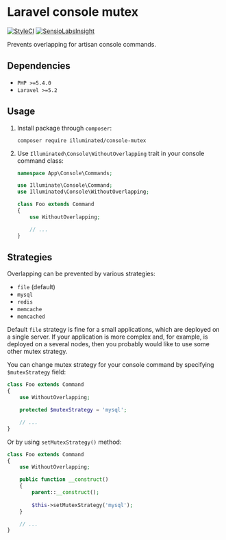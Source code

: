 # Laravel console mutex

[![StyleCI](https://styleci.io/repos/59570052/shield)](https://styleci.io/repos/59570052)
[![SensioLabsInsight](https://insight.sensiolabs.com/projects/e4083afa-8ca9-4ac0-8be8-9bfadcb05fa7/mini.png)](https://insight.sensiolabs.com/projects/e4083afa-8ca9-4ac0-8be8-9bfadcb05fa7)

Prevents overlapping for artisan console commands.

## Dependencies
- `PHP >=5.4.0`
- `Laravel >=5.2`

## Usage

1. Install package through `composer`:
    ```shell
    composer require illuminated/console-mutex
    ```

2. Use `Illuminated\Console\WithoutOverlapping` trait in your console command class:
    ```php
    namespace App\Console\Commands;

    use Illuminate\Console\Command;
    use Illuminated\Console\WithoutOverlapping;

    class Foo extends Command
    {
        use WithoutOverlapping;

        // ...
    }
    ```

## Strategies

Overlapping can be prevented by various strategies:

- `file` (default)
- `mysql`
- `redis`
- `memcache`
- `memcached`

Default `file` strategy is fine for a small applications, which are deployed on a single server.
If your application is more complex and, for example, is deployed on a several nodes, then you probably would like to use some other mutex strategy.

You can change mutex strategy for your console command by specifying `$mutexStrategy` field:

```php
class Foo extends Command
{
    use WithoutOverlapping;

    protected $mutexStrategy = 'mysql';

    // ...
}
```

Or by using `setMutexStrategy()` method:

```php
class Foo extends Command
{
    use WithoutOverlapping;

    public function __construct()
    {
        parent::__construct();
    
        $this->setMutexStrategy('mysql');
    }

    // ...
}

```
